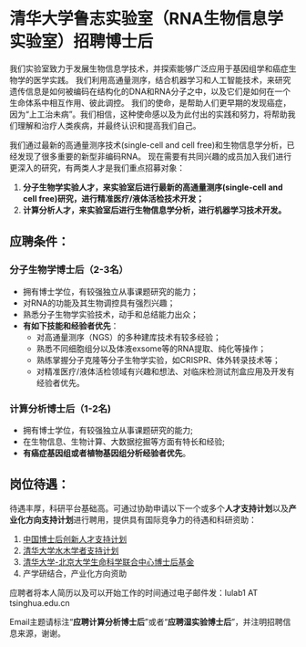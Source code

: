 # 清华大学鲁志实验室（RNA生物信息学实验室）招聘博士后


我们实验室致力于发展生物信息学技术，并探索能够广泛应用于基因组学和癌症生物学的医学实践。
我们利用高通量测序，结合机器学习和人工智能技术，来研究遗传信息是如何被编码在结构化的DNA和RNA分子之中，以及它们是如何在一个生命体系中相互作用、彼此调控。
我们的使命，是帮助人们更早期的发现癌症，因为“上工治未病”。我们相信，这种使命感以及为此付出的实践和努力，将帮助我们理解和治疗人类疾病，并最终认识和提高我们自己。

我们通过最新的高通量测序技术(single-cell and cell free)和生物信息学分析，已经发现了很多重要的新型非编码RNA。
现在需要有共同兴趣的成员加入我们进行更深入的研究，有两类人才是我们重点招募对象：

1. **分子生物学实验人才，来实验室后进行最新的高通量测序(single-cell and cell free)研究，进行精准医疗/液体活检技术开发；**
2. **计算分析人才，来实验室后进行生物信息学分析，进行机器学习技术开发。**


## 应聘条件：

### 分子生物学博士后（2-3名）

* 拥有博士学位，有较强独立从事课题研究的能力；
* 对RNA的功能及其生物调控具有强烈兴趣；
* 熟悉分子生物学实验技术，动手和总结能力出众；
* **有如下技能和经验者优先**：
  * 对高通量测序（NGS）的多种建库技术有较多经验；
  * 熟悉不同细胞组分以及体液exsome等的RNA提取、纯化等操作；
  * 熟练掌握分子克隆等分子生物学实验，如CRISPR、体外转录技术等；
  * 对精准医疗/液体活检领域有兴趣和想法、对临床检测试剂盒应用及开发有经验者优先。


### 计算分析博士后（1-2名)

* 拥有博士学位，有较强独立从事课题研究的能力;
* 在生物信息、生物计算、大数据挖掘等方面有特长和经验;
* **有癌症基因组或者植物基因组分析经验者优先**。


## 岗位待遇：

待遇丰厚，科研平台基础高。可通过协助申请以下一个或多个**人才支持计划**以及**产业化方向支持计划**进行聘用，提供具有国际竞争力的待遇和科研资助：

1. [中国博士后创新人才支持计划](http://postdoctor.tsinghua.edu.cn/info/zxtz/1723)
2. [清华大学水木学者支持计划](http://postdoctor.tsinghua.edu.cn/thu/index.htm)
3. [清华大学-北京大学生命科学联合中心博士后基金](http://www.cls.edu.cn/Academicactivities/notices/index4438.shtml)
4. 产学研结合，产业化方向资助

应聘者将本人简历以及可以开始工作的时间通过电子邮件发：lulab1 AT tsinghua.edu.cn 

Email主题请标注“**应聘计算分析博士后**”或者“**应聘湿实验博士后**”，并注明招聘信息来源，谢谢。
